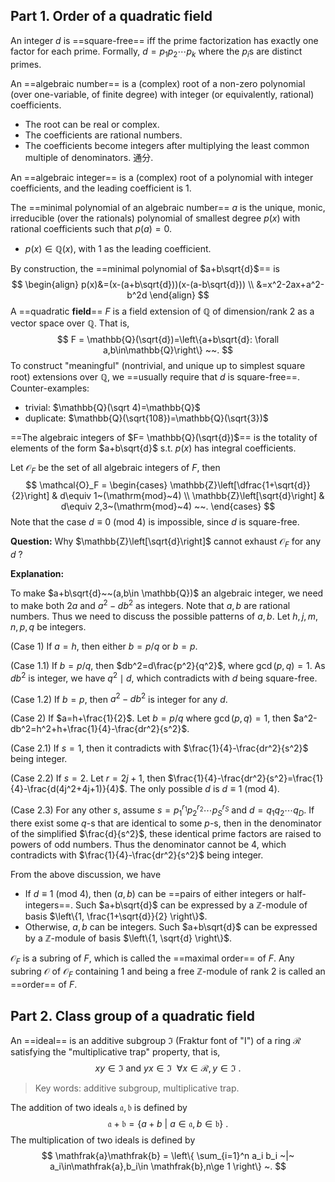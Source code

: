 ## Part 1. Order of a quadratic field

An integer $d$ is ==square-free== iff the prime factorization has exactly one factor for each prime. Formally, $d=p_1p_2\cdots p_k$ where the $p_i$s are distinct primes.

An ==algebraic number== is a (complex) root of a non-zero polynomial (over one-variable, of finite degree) with integer (or equivalently, rational) coefficients.

* The root can be real or complex.
* The coefficients are rational numbers.
* The coefficients become integers after multiplying the least common multiple of denominators. 通分.

An ==algebraic integer== is a (complex) root of a polynomial with integer coefficients, and the leading coefficient is 1.

The ==minimal polynomial of an algebraic number== $a$ is the unique, monic, irreducible (over the rationals) polynomial of smallest degree $p(x)$ with rational coefficients such that $p(a)=0$.

* $p(x)\in\mathbb{Q}(x)$, with 1 as the leading coefficient.

By construction, the ==minimal polynomial of $a+b\sqrt{d}$== is
$$
\begin{align}
p(x)&=(x-(a+b\sqrt{d}))(x-(a-b\sqrt{d})) \\
&=x^2-2ax+a^2-b^2d
\end{align}
$$
A ==quadratic **field**== $F$ is a field extension of $\mathbb{Q}$ of dimension/rank 2 as a vector space over $\mathbb{Q}$. That is,
$$
F = \mathbb{Q}(\sqrt{d})=\left\{a+b\sqrt{d}: \forall a,b\in\mathbb{Q}\right\} ~~.
$$
To construct "meaningful" (nontrivial, and unique up to simplest square root) extensions over $\mathbb{Q}$, we ==usually require that $d$ is square-free==. Counter-examples:

* trivial: $\mathbb{Q}(\sqrt 4)=\mathbb{Q}$
* duplicate: $\mathbb{Q}(\sqrt{108})=\mathbb{Q}(\sqrt{3})$

==The algebraic integers of $F= \mathbb{Q}(\sqrt{d})$== is the totality of elements of the form $a+b\sqrt{d}$ s.t. $p(x)$ has integral coefficients.

Let $\mathcal{O}_F$ be the set of all algebraic integers of $F$, then
$$
\mathcal{O}_F = \begin{cases}
\mathbb{Z}\left[\dfrac{1+\sqrt{d}}{2}\right] & d\equiv 1~(\mathrm{mod}~4) \\
\mathbb{Z}\left[\sqrt{d}\right] & d\equiv 2,3~(\mathrm{mod}~4) ~~.
\end{cases}
$$
Note that the case $d\equiv 0~(\mathrm{mod}~4)$ is impossible, since $d$ is square-free.

**Question:** Why $\mathbb{Z}\left[\sqrt{d}\right]$ cannot exhaust $\mathcal{O}_F$ for any $d$ ?

**Explanation:**

To make $a+b\sqrt{d}~~(a,b\in \mathbb{Q})$ an algebraic integer, we need to make both $2a$ and $a^2-db^2$ as integers. Note that $a, b$ are rational numbers. Thus we need to discuss the possible patterns of $a, b$. Let $h,j,m,n,p,q$ be integers.

(Case 1) If $a=h$, then either $b=p/q$ or $b=p$.

(Case 1.1) If $b=p/q$, then $db^2=d\frac{p^2}{q^2}$, where $\gcd(p,q)=1$. As $db^2$ is integer, we have $q^2\mid d$, which contradicts with $d$ being square-free.

(Case 1.2) If $b=p$, then $a^2-db^2$ is integer for any $d$.

(Case 2) If $a=h+\frac{1}{2}$. Let $b=p/q$ where $\gcd(p,q)=1$, then $a^2-db^2=h^2+h+\frac{1}{4}-\frac{dr^2}{s^2}$.

(Case 2.1) If $s=1$, then it contradicts with $\frac{1}{4}-\frac{dr^2}{s^2}$ being integer.

(Case 2.2) If $s=2$. Let $r=2j+1$, then $\frac{1}{4}-\frac{dr^2}{s^2}=\frac{1}{4}-\frac{d(4j^2+4j+1)}{4}$. The only possible $d$ is $d\equiv 1~(\mathrm{mod}~4)$.

(Case 2.3) For any other $s$, assume $s=p_1^{r_1}p_2^{r_2}\cdots p_S^{r_S}$ and $d=q_1q_2\cdots q_D$. If there exist some $q$-s that are identical to some $p$-s, then in the denominator of the simplified $\frac{d}{s^2}$, these identical prime factors are raised to powers of odd numbers. Thus the denominator cannot be 4, which contradicts with $\frac{1}{4}-\frac{dr^2}{s^2}$ being integer.

From the above discussion, we have

* If $d\equiv 1~(\mathrm{mod}~4)$, then $(a, b)$ can be ==pairs of either integers or half-integers==. Such $a+b\sqrt{d}$ can be expressed by a $\mathbb{Z}$-module of basis $\left\{1, \frac{1+\sqrt{d}}{2} \right\}$.
* Otherwise, $a, b$ can be integers. Such $a+b\sqrt{d}$ can be expressed by a $\mathbb{Z}$-module of basis $\left\{1, \sqrt{d} \right\}$.

$\mathcal{O}_F$ is a subring of $F$, which is called the ==maximal order== of $F$. Any subring $\mathcal{O}$ of $\mathcal{O}_F$ containing 1 and being a free $\mathbb{Z}$-module of rank 2 is called an ==order== of $F$.

## Part 2. Class group of a quadratic field

An ==ideal== is an additive subgroup $\mathfrak{I}$ (Fraktur font of "I") of a ring $\mathcal{R}$ satisfying the "multiplicative trap" property, that is, 
$$
xy\in \mathfrak{I}~\mathrm{and}~yx\in \mathfrak{I}~~\forall x\in\mathcal{R},y\in\mathfrak{I}~.
$$

> Key words: additive subgroup, multiplicative trap.

The addition of two ideals $\mathfrak{a},\mathfrak{b}$ is defined by
$$
\mathfrak{a}+\mathfrak{b} = 
\left\{
a+b
~|~
a\in\mathfrak{a},b\in \mathfrak{b}
\right\} ~.
$$
The multiplication of two ideals is defined by
$$
\mathfrak{a}\mathfrak{b} = 
\left\{
\sum_{i=1}^n a_i b_i
~|~
a_i\in\mathfrak{a},b_i\in \mathfrak{b},n\ge 1
\right\} ~.
$$
